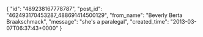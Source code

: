  {
   "id": "489238167778787",
   "post_id": "462493170453287_488691414500129",
   "from_name": "Beverly Berta Braakschmack",
   "message": "she's a paralegal",
   "created_time": "2013-03-07T06:37:43+0000"
 }
